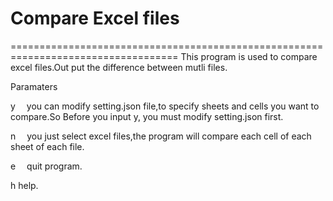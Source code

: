 # Compare Excel files
===================================================================================
This program is used to compare excel files.Out put the difference between mutli files.

Paramaters


y      &emsp;you can modify setting.json file,to specify sheets and cells you want to compare.So Before you input y, you must modify setting.json first.
    
    
n      &emsp;you just select excel files,the program will compare each cell of each sheet of each file.


e      &emsp;quit program.


h      help.
